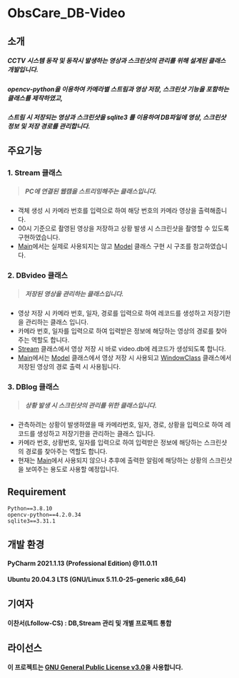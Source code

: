 # ObsCare_DB-Video
## 소개
##### CCTV 시스템 동작 및 동작시 발생하는 영상과 스크린샷의 관리를 위해 설계된 클래스 개발입니다.  
##### opencv-python을 이용하여 카메라별 스트림과 영상 저장, 스크린샷 기능을 포함하는 클래스를 제작하였고,  
##### 스트림 시 저장되는 영상과 스크린샷을 sqlite3 를 이용하여 DB파일에 영상, 스크린샷 정보 및 저장 경로를 관리합니다.  
## 주요기능
### 1. Stream 클래스
> ##### PC에 연결된 웹캠을 스트리밍해주는 클래스입니다.  
  - 객체 생성 시 카메라 번호를 입력으로 하여 해당 번호의 카메라 영상을 출력해줍니다.  
  - 00시 기준으로 촬영된 영상을 저장하고 상황 발생 시 스크린샷을 촬영할 수 있도록 구현하였습니다.  
  - [Main](https://github.com/SSU-DC-DCWZ/ObsCure_Main)에서는 실제로 사용되지는 않고 [Model](https://github.com/SSU-DC-DCWZ/ObsCure_Main/tree/main/Detect/falldetect.py) 클래스 구현 시 구조를 참고하였습니다.  
### 2. DBvideo 클래스
> ##### 저장된 영상을 관리하는 클래스입니다.   
  - 영상 저장 시 카메라 번호, 일자, 경로를 입력으로 하여 레코드를 생성하고 저장기한을 관리하는 클래스 입니다.  
  - 카메라 번호, 일자를 입력으로 하여 입력받은 정보에 해당하는 영상의 경로를 찾아주는 역할도 합니다.  
  - [Stream](https://github.com/SSU-DC-DCWZ/ObsCure_DB-Video/tree/main/Stream) 클래스에서 영상 저장 시 바로 video.db에 레코드가 생성되도록 합니다.  
  - [Main](https://github.com/SSU-DC-DCWZ/ObsCure_Main)에서는 [Model](https://github.com/SSU-DC-DCWZ/ObsCure_Main/tree/main/Detect/falldetect.py) 클래스에서 영상 저장 시 사용되고 [WindowClass](https://github.com/SSU-DC-DCWZ/ObsCure_Main/blob/main/ui/play_ui.py) 클래스에서 저장된 영상의 경로 출력 시 사용됩니다.  
### 3. DBlog 클래스
> ##### 상황 발생 시 스크린샷의 관리를 위한 클래스입니다. 
  - 관측하려는 상황이 발생하였을 때 카메라번호, 일자, 경로, 상황을 입력으로 하여 레코드를 생성하고 저장기한을 관리하는 클래스 입니다.  
  - 카메라 번호, 상황번호, 일자를 입력으로 하여 입력받은 정보에 해당하는 스크린샷의 경로를 찾아주는 역할도 합니다.  
  - 현재는 [Main](https://github.com/SSU-DC-DCWZ/ObsCure_Main)에서 사용되지 않으나 추후에 출력한 알림에 해당하는 상황의 스크린샷을 보여주는 용도로 사용할 예정입니다.  
## Requirement
```
Python==3.8.10  
opencv-python==4.2.0.34  
sqlite3==3.31.1  
```
## 개발 환경
#### PyCharm 2021.1.13 (Professional Edition) @11.0.11
#### Ubuntu 20.04.3 LTS (GNU/Linux 5.11.0-25-generic x86_64)
## 기여자
#### **이찬서**(Lfollow-CS) : DB,Stream 관리 및 개별 프로젝트 통합
## 라이선스
#### 이 프로젝트는 [GNU General Public License v3.0](https://github.com/SSU-DC-DCWZ/ObsCure_DB-Video/blob/main/LICENSE)을 사용합니다.
